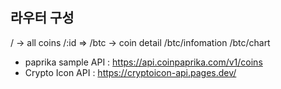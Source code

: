 ## 라우터 구성
/ -> all coins
/:id => /btc -> coin detail
/btc/infomation
/btc/chart



- paprika sample API : https://api.coinpaprika.com/v1/coins
- Crypto Icon API : https://cryptoicon-api.pages.dev/
